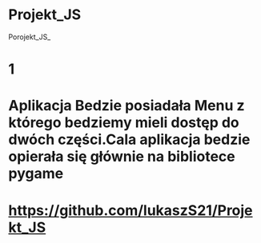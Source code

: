 # Projekt_JS
Porojekt_JS_
# 1
# Aplikacja Bedzie posiadała Menu z którego bedziemy mieli dostęp do dwóch części.Cala aplikacja bedzie opierała się głównie na bibliotece pygame 
# 
# https://github.com/lukaszS21/Projekt_JS